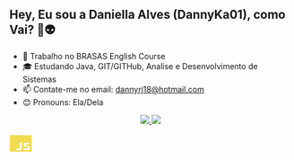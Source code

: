 ## Hey, Eu sou a Daniella Alves (DannyKa01), como Vai? 👋👽  

- 💼 Trabalho no BRASAS English Course
- 🎓 Estudando Java, GIT/GITHub, Analise e Desenvolvimento de Sistemas
- 📫 Contate-me no email: dannyrj18@hotmail.com 
- 😊 Pronouns: Ela/Dela


<div align="center">
  <a href="https://github.com/DannyKa01">
  <img height="180em" src="https://github-readme-stats.vercel.app/api?username=DannyKa01&show_icons=true&theme=dracula&include_all_commits=true&count_private=true"/>
  <img height="180em" src="https://github-readme-stats.vercel.app/api/top-langs/?username=DannyKa01&layout=compact&langs_count=7&theme=dracula"/>
</div>
  
<div style="display: inline_block"><br>
   <img align="center" alt="Rafa-Js" height="30" width="40" src="https://raw.githubusercontent.com/devicons/devicon/master/icons/javascript/javascript-plain.svg">
</div>
  
  ##
  
